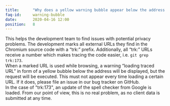 ```yaml
---
title:		"Why does a yellow warning bubble appear below the address bar?"
faq-id:		warning-bubble
date:		2020-04-16 12:00
position:	8
---
```

This helps the development team to find issues with potential privacy problems. 
The development marks all external URLs they find in the Chromium source code with a “trk:” prefix. Additionally, 
all “trk:” URLs receive a number which makes tracing the code easier, i.e. ```git grep trk:173```.      
When a marked URL is used while browsing, a warning “loading traced URL” in form of a yellow bubble below the 
address will be displayed, but the request will be executed.
This must not appear every time loading a certain URL. If it does, please file an issue in our bug tracker on GitHub.   
In the case of "trk:173", an update of the spell checker from Google is loaded. From our point of view, this is no 
real problem, as no client data is submitted at any time.